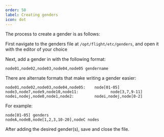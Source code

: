 ```yaml
---
order: 50
label: Creating genders
icon: dot
---
```


The process to create a gender is as follows:

First navigate to the genders file at `/opt/flight/etc/genders`, and open it with the editor of your choice

Next, add a gender in with the following format:

```
node01,node02,node03,node04,node05 gendername
```

There are alternate formats that make writing a gender easier:

```
node01,node02,node03,node04,node05:    node[01-05]
node3,node7,node9,node10,node11:              node[3,7,9-11]
nodei,nodej,node0,node1,node2:         nodei,nodej,node[0-2]
```

For example:

```
node[01-05] genders
nodeA,nodeB,node[1,2,3,10-20],nodeC nodes
```

After adding the desired gender(s), save and close the file.


